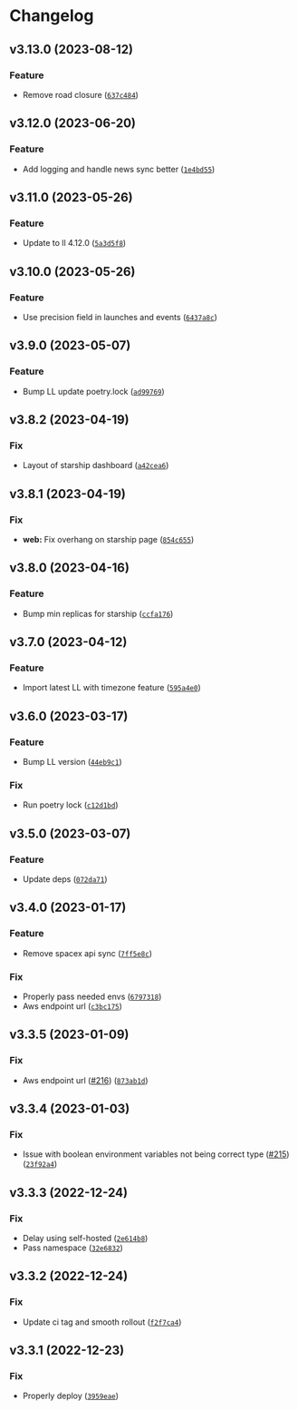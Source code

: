 # Changelog

<!--next-version-placeholder-->

## v3.13.0 (2023-08-12)

### Feature

* Remove road closure ([`637c484`](https://github.com/ItsCalebJones/SpaceLaunchNow-Server/commit/637c484f5758d8a12cb12f9a8b12f75053b519d2))

## v3.12.0 (2023-06-20)

### Feature

* Add logging and handle news sync better ([`1e4bd55`](https://github.com/ItsCalebJones/SpaceLaunchNow-Server/commit/1e4bd55e6763c1ed4e2cd2d6b72fea5453e309ba))

## v3.11.0 (2023-05-26)
### Feature
* Update to ll 4.12.0 ([`5a3d5f8`](https://github.com/ItsCalebJones/SpaceLaunchNow-Server/commit/5a3d5f8cfa58780a942aee5256c281926d8f06fd))

## v3.10.0 (2023-05-26)
### Feature
* Use precision field in launches and events ([`6437a8c`](https://github.com/ItsCalebJones/SpaceLaunchNow-Server/commit/6437a8cd4705db233ee81610622bc26c79e47116))

## v3.9.0 (2023-05-07)
### Feature
* Bump LL update poetry.lock ([`ad99769`](https://github.com/ItsCalebJones/SpaceLaunchNow-Server/commit/ad99769f589742f31db3a502cb52bf6f40234d60))

## v3.8.2 (2023-04-19)
### Fix
* Layout of starship dashboard ([`a42cea6`](https://github.com/ItsCalebJones/SpaceLaunchNow-Server/commit/a42cea6c9f5006450ec7d0fe1ceb1faee025b0f9))

## v3.8.1 (2023-04-19)
### Fix
* **web:** Fix overhang on starship page ([`854c655`](https://github.com/ItsCalebJones/SpaceLaunchNow-Server/commit/854c655de48e12ea13bffa3593690b243c253f8c))

## v3.8.0 (2023-04-16)
### Feature
* Bump min replicas for starship ([`ccfa176`](https://github.com/ItsCalebJones/SpaceLaunchNow-Server/commit/ccfa176ec3339a75bc18cfa714a5cc5791148c1c))

## v3.7.0 (2023-04-12)
### Feature
* Import latest LL with timezone feature ([`595a4e0`](https://github.com/ItsCalebJones/SpaceLaunchNow-Server/commit/595a4e01fb866e3e530c077b3708f38532c2761e))

## v3.6.0 (2023-03-17)
### Feature
* Bump LL version ([`44eb9c1`](https://github.com/ItsCalebJones/SpaceLaunchNow-Server/commit/44eb9c1778e7d90058aade19992d9e39957d12c3))

### Fix
* Run poetry lock ([`c12d1bd`](https://github.com/ItsCalebJones/SpaceLaunchNow-Server/commit/c12d1bd9ba4fa03675554b40b617d9314520bf03))

## v3.5.0 (2023-03-07)
### Feature
* Update deps ([`072da71`](https://github.com/ItsCalebJones/SpaceLaunchNow-Server/commit/072da71895acea3679aede6730586921eb51d5d7))

## v3.4.0 (2023-01-17)
### Feature
* Remove spacex api sync ([`7ff5e8c`](https://github.com/ItsCalebJones/SpaceLaunchNow-Server/commit/7ff5e8c1ede101c77c3a8fcbea2d3cfdfc1416e3))

### Fix
* Properly pass needed envs ([`6797318`](https://github.com/ItsCalebJones/SpaceLaunchNow-Server/commit/679731839c4a04b667d5f268f4fea006d32d7d6c))
* Aws endpoint url ([`c3bc175`](https://github.com/ItsCalebJones/SpaceLaunchNow-Server/commit/c3bc175c290f77622d25c06bf47843033b04b5be))

## v3.3.5 (2023-01-09)
### Fix
* Aws endpoint url ([#216](https://github.com/ItsCalebJones/SpaceLaunchNow-Server/issues/216)) ([`873ab1d`](https://github.com/ItsCalebJones/SpaceLaunchNow-Server/commit/873ab1d5dd689d6a8e610285bdb472c3414e57be))

## v3.3.4 (2023-01-03)
### Fix
* Issue with boolean environment variables not being correct type ([#215](https://github.com/ItsCalebJones/SpaceLaunchNow-Server/issues/215)) ([`23f92a4`](https://github.com/ItsCalebJones/SpaceLaunchNow-Server/commit/23f92a4bbc738b371cbecf0bfd5bad49289e19fb))

## v3.3.3 (2022-12-24)
### Fix
* Delay using self-hosted ([`2e614b8`](https://github.com/ItsCalebJones/SpaceLaunchNow-Server/commit/2e614b80578bba4ae8a1ebb66d8b08beb04a9d6c))
* Pass namespace ([`32e6832`](https://github.com/ItsCalebJones/SpaceLaunchNow-Server/commit/32e6832c2b4034151a35b066bf2737fb320cddc3))

## v3.3.2 (2022-12-24)
### Fix
* Update ci tag and smooth rollout ([`f2f7ca4`](https://github.com/ItsCalebJones/SpaceLaunchNow-Server/commit/f2f7ca4e051ca1c2e43a20d188a660910180f263))

## v3.3.1 (2022-12-23)
### Fix
* Properly deploy ([`3959eae`](https://github.com/ItsCalebJones/SpaceLaunchNow-Server/commit/3959eae82b84e595b4ae2a916c14902cc59af8f0))
